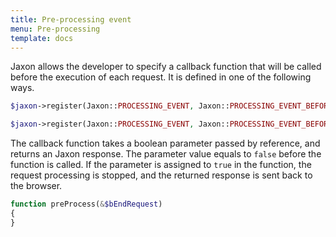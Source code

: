 ```yaml
---
title: Pre-processing event
menu: Pre-processing
template: docs
---
```


Jaxon allows the developer to specify a callback function that will be called before the execution of each request.
It is defined in one of the following ways.
```php
$jaxon->register(Jaxon::PROCESSING_EVENT, Jaxon::PROCESSING_EVENT_BEFORE, 'functionName');
```
```php
$jaxon->register(Jaxon::PROCESSING_EVENT, Jaxon::PROCESSING_EVENT_BEFORE, array($object, 'methodName'));
```

The callback function takes a boolean parameter passed by reference, and returns an Jaxon response. The parameter value equals to `false` before the function is called.
If the parameter is assigned to `true` in the function, the request processing is stopped, and the returned response is sent back to the browser.
```php
function preProcess(&$bEndRequest)
{
}
```
